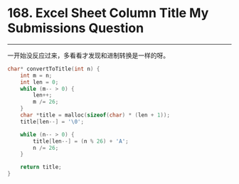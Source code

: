 # 168. Excel Sheet Column Title My Submissions Question

---

一开始没反应过来，多看看才发现和进制转换是一样的呀。

```c
char* convertToTitle(int n) {
    int m = n;
    int len = 0;
    while (m-- > 0) {
        len++;
        m /= 26;
    }
    char *title = malloc(sizeof(char) * (len + 1));
    title[len--] = '\0';

    while (n-- > 0) {
        title[len--] = (n % 26) + 'A';
        n /= 26;
    }

    return title;
}
```
